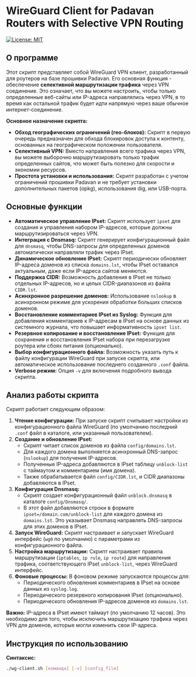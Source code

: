 # WireGuard Client for Padavan Routers with Selective VPN Routing

[![License: MIT](https://img.shields.io/badge/License-MIT-yellow.svg)](https://opensource.org/licenses/MIT)

## О программе

Этот скрипт представляет собой WireGuard VPN клиент, разработанный для роутеров на базе прошивки Padavan. Его основная функция - обеспечение **селективной маршрутизации трафика** через VPN соединение. Это означает, что вы можете настроить, чтобы только определенные веб-сайты или IP-адреса направлялись через VPN, в то время как остальной трафик будет идти напрямую через ваше обычное интернет-соединение.

**Основное назначение скрипта:**

*   **Обход географических ограничений (гео-блоков):**  Скрипт в первую очередь предназначен для обхода блокировок доступа к контенту, основанных на географическом положении пользователя.
*   **Селективный VPN:**  Вместо направления всего трафика через VPN, вы можете выборочно маршрутизировать только трафик определенных сайтов, что может быть полезно для скорости и экономии ресурсов.
*   **Простота установки и использования:**  Скрипт разработан с учетом ограничений прошивки Padavan и не требует установки дополнительных пакетов (opkg), использования dig, или USB-порта.

## Основные функции

*   **Автоматическое управление IPset:** Скрипт использует `ipset` для создания и управления набором IP-адресов, которые должны маршрутизироваться через VPN.
*   **Интеграция с Dnsmasq:**  Скрипт генерирует конфигурационный файл для `dnsmasq`, чтобы DNS-запросы для определенных доменов автоматически направляли трафик через IPset.
*   **Динамическое обновление IPset:**  Скрипт периодически обновляет IP-адреса доменов из списка `domains.lst`, чтобы IPset оставался актуальным, даже если IP-адреса сайтов меняются.
*   **Поддержка CIDR:**  Возможность добавления в IPset не только отдельных IP-адресов, но и целых CIDR-диапазонов из файла `CIDR.lst`.
*   **Асинхронное разрешение доменов:**  Использование `nslookup` в асинхронном режиме для ускорения обработки больших списков доменов.
*   **Восстановление комментариев IPset из Syslog:**  Функция для добавления комментариев к IP-адресам в IPset на основе данных из системного журнала, что повышает информативность `ipset list`.
*   **Резервное копирование и восстановление IPset:**  Функция для сохранения и восстановления IPset набора при перезагрузке роутера или сбоях питания (опционально).
*   **Выбор конфигурационного файла:** Возможность указать путь к файлу конфигурации WireGuard при запуске скрипта, или автоматическое использование последнего созданного `.conf` файла.
*   **Verbose режим:**  Опция `-v` для включения подробного вывода скрипта.

## Анализ работы скрипта

Скрипт работает следующим образом:

1.  **Чтение конфигурации:** При запуске скрипт считывает настройки из конфигурационного файла WireGuard (по умолчанию последний `.conf` файл в каталоге, или указанный пользователем).
2.  **Создание и обновление IPset:**
    *   Скрипт читает список доменов из файла `config/domains.lst`.
    *   Для каждого домена выполняется асинхронный DNS-запрос (`nslookup`) для получения IP-адресов.
    *   Полученные IP-адреса добавляются в IPset таблицу `unblock-list` с таймаутом и комментарием (имя домена).
    *   Также обрабатывается файл `config/CIDR.lst`, и CIDR диапазоны добавляются в IPset.
3.  **Конфигурация Dnsmasq:**
    *   Скрипт создает конфигурационный файл `unblock.dnsmasq` в каталоге `config/Dnsmasq/`.
    *   В этот файл добавляются строки в формате `ipset=/domain.com/unblock-list` для каждого домена из `domains.lst`. Это указывает Dnsmasq направлять DNS-запросы для этих доменов в IPset.
4.  **Запуск WireGuard:** Скрипт настраивает и запускает WireGuard интерфейс (`wg0` по умолчанию) с параметрами из конфигурационного файла.
5.  **Настройка маршрутизации:**  Скрипт настраивает правила маршрутизации (`iptables`, `ip rule`, `ip route`) для направления трафика, соответствующего IPset `unblock-list`, через WireGuard интерфейс.
6.  **Фоновые процессы:**  В фоновом режиме запускаются процессы для:
    *   Периодического обновления комментариев в IPset на основе данных из `syslog.log`.
    *   Периодического резервного копирования IPset (опционально).
    *   Периодического обновления IP-адресов доменов из `domains.lst`.

**Важно:** IP-адреса в IPset имеют таймаут (по умолчанию 12 часов). Это необходимо для того, чтобы исключить маршрутизацию трафика через VPN для доменов, которые могли изменить свои IP-адреса.

## Инструкция по использованию

**Синтаксис:**

```bash
./wg-client.sh [команда] [-v] [config_file]

